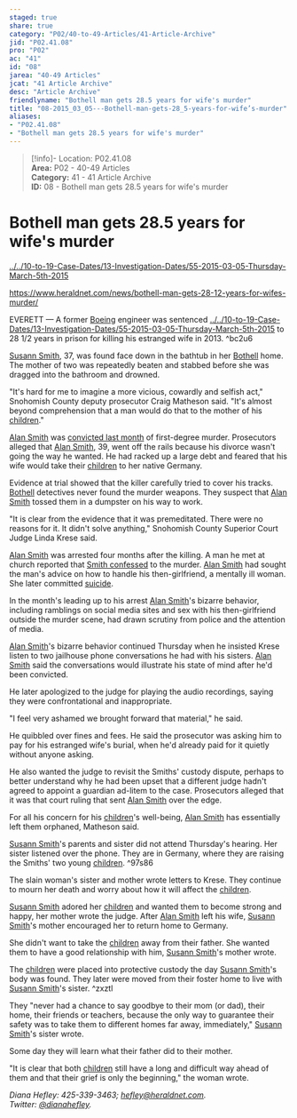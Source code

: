 ```yaml
---  
staged: true  
share: true  
category: "P02/40-to-49-Articles/41-Article-Archive"  
jid: "P02.41.08"  
pro: "P02"  
ac: "41"  
id: "08"  
jarea: "40-49 Articles"  
jcat: "41 Article Archive"  
desc: "Article Archive"  
friendlyname: "Bothell man gets 28.5 years for wife's murder"  
title: "08-2015_03_05---Bothell-man-gets-28_5-years-for-wife’s-murder"  
aliases:   
- "P02.41.08"  
- "Bothell man gets 28.5 years for wife's murder"  
---  
```

>[!info]- Location: P02.41.08  
>**Area:** P02 - 40-49 Articles  
>**Category:** 41 - 41 Article Archive  
>**ID:** 08 - Bothell man gets 28.5 years for wife's murder  
  
# Bothell man gets 28.5 years for wife's murder  
  
  
  
[../../10-to-19-Case-Dates/13-Investigation-Dates/55-2015-03-05-Thursday-March-5th-2015](../../10-to-19-Case-Dates/13-Investigation-Dates/55-2015-03-05-Thursday-March-5th-2015.md)  
  
<https://www.heraldnet.com/news/bothell-man-gets-28-12-years-for-wifes-murder/>  
  
EVERETT — A former [Boeing](../../50-to-59-Investigation/52-Key-Locations/02-Boeing.md) engineer was sentenced [../../10-to-19-Case-Dates/13-Investigation-Dates/55-2015-03-05-Thursday-March-5th-2015](../../10-to-19-Case-Dates/13-Investigation-Dates/55-2015-03-05-Thursday-March-5th-2015.md.md) to 28 1/2 years in prison for killing his estranged wife in 2013. ^bc2u6  
  
[Susann Smith](../../70-to-79-People/71-Victims/02-Susann-Smith.md.md), 37, was found face down in the bathtub in her [Bothell](../../50-to-59-Investigation/52-Key-Locations/05-Bothell.md.md) home. The mother of two was repeatedly beaten and stabbed before she was dragged into the bathroom and drowned.  
  
"It's hard for me to imagine a more vicious, cowardly and selfish act," Snohomish County deputy prosecutor Craig Matheson said. "It's almost beyond comprehension that a man would do that to the mother of his [children](../../70-to-79-People/73-Family-and-Friends/08-Children.md.md.md)."  
  
[Alan Smith](../../70-to-79-People/72-Suspects-and-People-of-Interest/02-Alan-Smith.md.md.md.md) was [convicted last month](http://www.heraldnet.com/article/20150204/NEWS01/150209527) of first-degree murder. Prosecutors alleged that [Alan Smith](../../70-to-79-People/72-Suspects-and-People-of-Interest/02-Alan-Smith.md.md), 39, went off the rails because his divorce wasn't going the way he wanted. He had racked up a large debt and feared that his wife would take their [children](../../70-to-79-People/73-Family-and-Friends/08-Children.md.md) to her native Germany.  
  
Evidence at trial showed that the killer carefully tried to cover his tracks. [Bothell](../../50-to-59-Investigation/52-Key-Locations/05-Bothell.md.md) detectives never found the murder weapons. They suspect that [Alan Smith](../../70-to-79-People/72-Suspects-and-People-of-Interest/02-Alan-Smith.md.md.md) tossed them in a dumpster on his way to work.  
  
"It is clear from the evidence that it was premeditated. There were no reasons for it. It didn't solve anything," Snohomish County Superior Court Judge Linda Krese said.  
  
[Alan Smith](../../70-to-79-People/72-Suspects-and-People-of-Interest/02-Alan-Smith.md.md.md.md) was arrested four months after the killing. A man he met at church reported that [Smith confessed](http://www.heraldnet.com/article/20150129/NEWS01/150128921) to the murder. [Alan Smith](../../70-to-79-People/72-Suspects-and-People-of-Interest/02-Alan-Smith.md.md.md.md) had sought the man's advice on how to handle his then-girlfriend, a mentally ill woman. She later committed [suicide](http://www.heraldnet.com/article/20140412/NEWS01/140419710).  
  
In the month's leading up to his arrest [Alan Smith](../../70-to-79-People/72-Suspects-and-People-of-Interest/02-Alan-Smith.md.md.md.md)'s bizarre behavior, including ramblings on social media sites and sex with his then-girlfriend outside the murder scene, had drawn scrutiny from police and the attention of media.  
  
[Alan Smith](../../70-to-79-People/72-Suspects-and-People-of-Interest/02-Alan-Smith.md.md.md.md)'s bizarre behavior continued Thursday when he insisted Krese listen to two jailhouse phone conversations he had with his sisters. [Alan Smith](../../70-to-79-People/72-Suspects-and-People-of-Interest/02-Alan-Smith.md.md.md.md) said the conversations would illustrate his state of mind after he'd been convicted.  
  
He later apologized to the judge for playing the audio recordings, saying they were confrontational and inappropriate.  
  
"I feel very ashamed we brought forward that material," he said.  
  
He quibbled over fines and fees. He said the prosecutor was asking him to pay for his estranged wife's burial, when he'd already paid for it quietly without anyone asking.  
  
He also wanted the judge to revisit the Smiths' custody dispute, perhaps to better understand why he had been upset that a different judge hadn't agreed to appoint a guardian ad-litem to the case. Prosecutors alleged that it was that court ruling that sent [Alan Smith](../../70-to-79-People/72-Suspects-and-People-of-Interest/02-Alan-Smith.md.md.md.md) over the edge.  
  
For all his concern for his [children](../../70-to-79-People/73-Family-and-Friends/08-Children.md.md.md)'s well-being, [Alan Smith](../../70-to-79-People/72-Suspects-and-People-of-Interest/02-Alan-Smith.md.md.md.md) has essentially left them orphaned, Matheson said.  
  
[Susann Smith](../../70-to-79-People/71-Victims/02-Susann-Smith.md.md)'s parents and sister did not attend Thursday's hearing. Her sister listened over the phone. They are in Germany, where they are raising the Smiths' two young [children](../../70-to-79-People/73-Family-and-Friends/08-Children.md.md.md). ^97s86  
  
The slain woman's sister and mother wrote letters to Krese. They continue to mourn her death and worry about how it will affect the [children](../../70-to-79-People/73-Family-and-Friends/08-Children.md.md.md).  
  
[Susann Smith](../../70-to-79-People/71-Victims/02-Susann-Smith.md.md) adored her [children](../../70-to-79-People/73-Family-and-Friends/08-Children.md.md.md) and wanted them to become strong and happy, her mother wrote the judge. After [Alan Smith](../../70-to-79-People/72-Suspects-and-People-of-Interest/02-Alan-Smith.md.md.md.md) left his wife, [Susann Smith](../../70-to-79-People/71-Victims/02-Susann-Smith.md.md)'s mother encouraged her to return home to Germany.  
  
She didn't want to take the [children](../../70-to-79-People/73-Family-and-Friends/08-Children.md.md.md) away from their father. She wanted them to have a good relationship with him, [Susann Smith](../../70-to-79-People/71-Victims/02-Susann-Smith.md.md)'s mother wrote.  
  
The [children](../../70-to-79-People/73-Family-and-Friends/08-Children.md.md.md) were placed into protective custody the day [Susann Smith](../../70-to-79-People/71-Victims/02-Susann-Smith.md.md)'s body was found. They later were moved from their foster home to live with [Susann Smith](../../70-to-79-People/71-Victims/02-Susann-Smith.md.md)'s sister. ^zxztl  
  
They "never had a chance to say goodbye to their mom (or dad), their home, their friends or teachers, because the only way to guarantee their safety was to take them to different homes far away, immediately," [Susann Smith](../../70-to-79-People/71-Victims/02-Susann-Smith.md.md)'s sister wrote.  
  
Some day they will learn what their father did to their mother.  
  
"It is clear that both [children](../../70-to-79-People/73-Family-and-Friends/08-Children.md.md.md) still have a long and difficult way ahead of them and that their grief is only the beginning," the woman wrote.  
  
_Diana Hefley: 425-339-3463; [hefley@heraldnet.com](https://www.heraldnet.com/apps/pbcsedit.dll/). Twitter: [@dianahefley](https://www.heraldnet.com/apps/pbcsedit.dll/)._  
